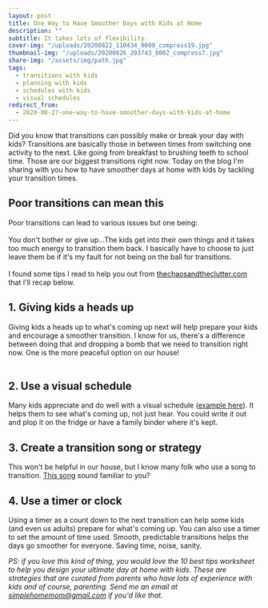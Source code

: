 ```yaml
---
layout: post
title: One Way to Have Smoother Days with Kids at Home
description: ""
subtitle: It takes lots of flexibility.
cover-img: "/uploads/20200822_110434_0000_compress19.jpg"
thumbnail-img: "/uploads/20200826_203743_0002_compress7.jpg"
share-img: "/assets/img/path.jpg"
tags:
  - transitions with kids
  - planning with kids
  - schedules with kids
  - visual schedules
redirect_from:
  - 2020-08-27-one-way-to-have-smoother-days-with-kids-at-home
---
```


Did you know that transitions can possibly make or break your day with kids? Transitions are basically those in between times from switching one activity to the next. Like going from breakfast to brushing teeth to school time. Those are our biggest transitions right now. Today on the blog I'm sharing with you how to have smoother days at home with kids by tackling your transition times.

## Poor transitions can mean this

Poor transitions can lead to various issues but one being:⁣  
⁣  
You don't bother or give up...The kids get into their own things and it takes too much energy to transition them back. I basically have to choose to just leave them be if it's my fault for not being on the ball for transitions. ⁣  
⁣  
I found some tips I read to help you out from [thechaosandtheclutter.com](http://thechaosandtheclutter.com/) that I'll recap below.

## 1. Giving kids a heads up

Giving kids a heads up to what's coming up next will help prepare your kids and encourage a smoother transition. I know for us, there's a difference between doing that and dropping a bomb that we need to transition right now. One is the more peaceful option on our house!  
⁣

## 2. Use a visual schedule

Many kids appreciate and do well with a visual schedule ([example here](https://teachingmama.org/visual-schedule-for-toddlers/)). It helps them to see what's coming up, not just hear. You could write it out and plop it on the fridge or have a family binder where it's kept.

## 3. Create a transition song or strategy

This won't be helpful in our house, but I know many folk who use a song to transition. [This song](https://www.youtube.com/watch?v=WJ9uhDzN-rA) sound familiar to you?

## 4. Use a timer or clock

Using a timer as a count down to the next transition can help some kids (and even us adults) prepare for what's coming up. You can also use a timer to set the amount of time used. ⁣Smooth, predictable transitions helps the days go smoother for everyone. Saving time, noise, sanity.

_PS: if you love this kind of thing, you would love the 10 best tips worksheet to help you design your ultimate day at home with kids. These are strategies that are curated from parents who have lots of experience with kids and of course, parenting. Send me an email at_ [_simplehomemom@gmail.com_](mailto:simplehomemom@gmail.com) _if you'd like that._

